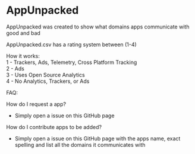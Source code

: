 # AppUnpacked
AppUnpacked was created to show what domains apps communicate with good and bad

AppUnpacked.csv has a rating system between (1-4)

How it works: <br />
1 - Trackers, Ads, Telemetry, Cross Platform Tracking <br />
2 - Ads <br />
3 - Uses Open Source Analytics <br />
4 - No Analytics, Trackers, or Ads <br />

FAQ: <br />

How do I request a app? <br />
- Simply open a issue on this GitHub page <br />

How do I contribute apps to be added? <br />
- Simply open a issue on this GitHub page with the apps name, exact spelling and list all the domains it communicates with <br />

